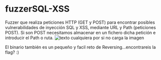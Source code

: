 # fuzzerSQL-XSS
Fuzzer que realiza peticiones HTTP (GET y POST) para encontrar posibles vulnerabilidades de inyección SQL y XSS, mediante URL y Path (peticiones POST). Si son POST necesitamos almacenar en un fichero dicha petición e introducir el Path o ruta.
![texto cualquiera por si no carga la imagen](https://github.com/naivenom/fuzzerSQL-XSS/blob/master/Captura.PNG)

El binario también es un pequeño y facil reto de Reversing...encontrareis la flag? :)
